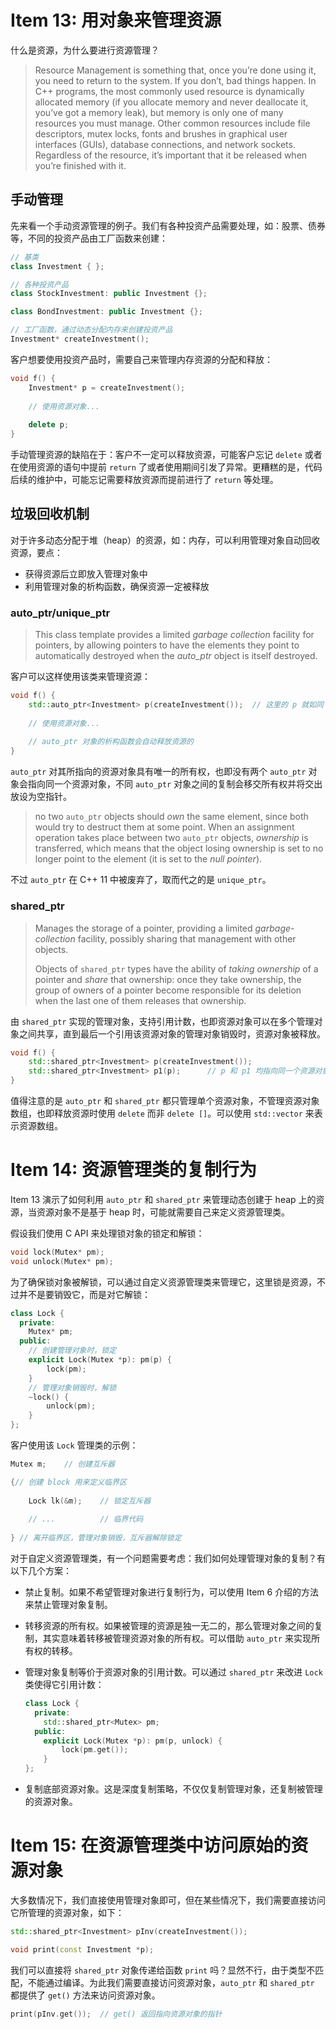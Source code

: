 # Item 13: 用对象来管理资源

什么是资源，为什么要进行资源管理？

>  Resource Management is something that, once you’re done using it, you need to
> return to the system. If you don’t, bad things happen. In C++ programs,
> the most commonly used resource is dynamically allocated
> memory (if you allocate memory and never deallocate it, you’ve got a
> memory leak), but memory is only one of many resources you must
> manage. Other common resources include file descriptors, mutex
> locks, fonts and brushes in graphical user interfaces (GUIs), database
> connections, and network sockets. Regardless of the resource, it’s
> important that it be released when you’re finished with it.

## 手动管理

先来看一个手动资源管理的例子。我们有各种投资产品需要处理，如：股票、债券等，不同的投资产品由工厂函数来创建：

```c++
// 基类
class Investment { };

// 各种投资产品
class StockInvestment: public Investment {};

class BondInvestment: public Investment {};

// 工厂函数，通过动态分配内存来创建投资产品
Investment* createInvestment();
```

客户想要使用投资产品时，需要自己来管理内存资源的分配和释放：

```c++
void f() {
    Investment* p = createInvestment();
    
    // 使用资源对象...
    
    delete p;
}
```

手动管理资源的缺陷在于：客户不一定可以释放资源，可能客户忘记 `delete` 或者在使用资源的语句中提前 `return` 了或者使用期间引发了异常。更糟糕的是，代码后续的维护中，可能忘记需要释放资源而提前进行了 `return` 等处理。

## 垃圾回收机制

对于许多动态分配于堆（heap）的资源，如：内存，可以利用管理对象自动回收资源，要点：

- 获得资源后立即放入管理对象中
- 利用管理对象的析构函数，确保资源一定被释放

### auto_ptr/unique_ptr

> This class template provides a limited *garbage collection* facility for pointers, by allowing pointers to have the elements they point to automatically destroyed when the *auto_ptr* object is itself destroyed.

客户可以这样使用该类来管理资源：

```c++
void f() {
    std::auto_ptr<Investment> p(createInvestment());  // 这里的 p 就如同 Investment* 一样
    
    // 使用资源对象...
    
    // auto_ptr 对象的析构函数会自动释放资源的
}
```

`auto_ptr` 对其所指向的资源对象具有唯一的所有权，也即没有两个 `auto_ptr` 对象会指向同一个资源对象，不同 `auto_ptr` 对象之间的复制会移交所有权并将交出放设为空指针。

> no two `auto_ptr` objects should *own* the same element, since both would try to destruct them at some point. When an assignment operation takes place between two `auto_ptr` objects, *ownership* is transferred, which means that the object losing ownership is set to no longer point to the element (it is set to the *null pointer*).

不过 `auto_ptr` 在 C++ 11 中被废弃了，取而代之的是 `unique_ptr`。

### shared_ptr

> Manages the storage of a pointer, providing a limited *garbage-collection* facility, possibly sharing that management with other objects.
>
> Objects of `shared_ptr` types have the ability of *taking ownership* of a pointer and *share* that ownership: once they take ownership, the group of owners of a pointer become responsible for its deletion when the last one of them releases that ownership.  

由 `shared_ptr` 实现的管理对象，支持引用计数，也即资源对象可以在多个管理对象之间共享，直到最后一个引用该资源对象的管理对象销毁时，资源对象被释放。

```c++
void f() {
    std::shared_ptr<Investment> p(createInvestment());
    std::shared_ptr<Investment> p1(p);		// p 和 p1 均指向同一个资源对象
}
```

值得注意的是 `auto_ptr` 和 `shared_ptr` 都只管理单个资源对象，不管理资源对象数组，也即释放资源时使用 `delete` 而非 `delete []`。可以使用 `std::vector` 来表示资源数组。

# Item 14: 资源管理类的复制行为

Item 13 演示了如何利用 `auto_ptr` 和 `shared_ptr` 来管理动态创建于 heap 上的资源，当资源对象不是基于 heap 时，可能就需要自己来定义资源管理类。

假设我们使用 C API 来处理锁对象的锁定和解锁：

```c++
void lock(Mutex* pm);
void unlock(Mutex* pm);
```

为了确保锁对象被解锁，可以通过自定义资源管理类来管理它，这里锁是资源，不过并不是要销毁它，而是对它解锁：

```c++
class Lock {
  private:
    Mutex* pm;
  public:
    // 创建管理对象时，锁定
    explicit Lock(Mutex *p): pm(p) {
        lock(pm);
    }
    // 管理对象销毁时，解锁
    ~lock() {
        unlock(pm);
    }
};
```

客户使用该 `Lock` 管理类的示例：

```c++
Mutex m;	// 创建互斥器

{// 创建 block 用来定义临界区
    
    Lock lk(&m);	// 锁定互斥器
    
    // ...			// 临界代码
    
} // 离开临界区，管理对象销毁，互斥器解除锁定
```

对于自定义资源管理类，有一个问题需要考虑：我们如何处理管理对象的复制？有以下几个方案：

- 禁止复制。如果不希望管理对象进行复制行为，可以使用 Item 6 介绍的方法来禁止管理对象复制。

- 转移资源的所有权。如果被管理的资源是独一无二的，那么管理对象之间的复制，其实意味着转移被管理资源对象的所有权。可以借助 `auto_ptr` 来实现所有权的转移。

- 管理对象复制等价于资源对象的引用计数。可以通过 `shared_ptr` 来改进 `Lock` 类使得它引用计数：

  ```c++
  class Lock {
    private:
      std::shared_ptr<Mutex> pm;
    public:
      explicit Lock(Mutex *p): pm(p, unlock) {
          lock(pm.get());
      }
  };
  ```

- 复制底部资源对象。这是深度复制策略，不仅仅复制管理对象，还复制被管理的资源对象。

# Item 15: 在资源管理类中访问原始的资源对象

大多数情况下，我们直接使用管理对象即可，但在某些情况下，我们需要直接访问它所管理的资源对象，如下：

```c++
std::shared_ptr<Investment> pInv(createInvestment());

void print(const Investment *p);
```

我们可以直接将 `shared_ptr` 对象传递给函数 `print` 吗？显然不行，由于类型不匹配，不能通过编译。为此我们需要直接访问资源对象，`auto_ptr` 和 `shared_ptr` 都提供了 `get()` 方法来访问资源对象。

```c++
print(pInv.get());	// get() 返回指向资源对象的指针
```







